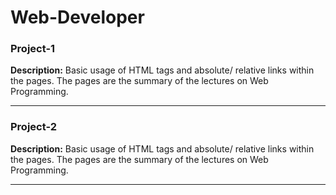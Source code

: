# Web-Developer

### Project-1
**Description:** Basic usage of HTML tags and absolute/ relative links within the pages. The pages are the summary of the lectures on Web Programming.
___
### Project-2
**Description:** Basic usage of HTML tags and absolute/ relative links within the pages. The pages are the summary of the lectures on Web Programming.
___
